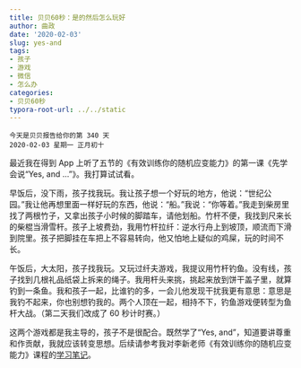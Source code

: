 ```yaml
---
title: 贝贝60秒：是的然后怎么玩好
author: 曲政
date: '2020-02-03'
slug: yes-and
tags:
- 孩子
- 游戏
- 微信
- 怎么办
categories:
- 贝贝60秒
typora-root-url: ../../static
---
```

```
今天是贝贝报告给你的第 340 天   
2020-02-03 星期一 正月初十
```

最近我在得到 App 上听了五节的《有效训练你的随机应变能力》的第一课《先学会说“Yes, and ...”》。我打算试试看。

早饭后，没下雨，孩子找我玩。我让孩子想一个好玩的地方，他说：“世纪公园。”我让他再想里面一样好玩的东西，他说：“船。”我说：“你等着。”我走到柴房里找了两根竹子，又拿出孩子小时候的脚踏车，请他划船。竹杆不便，我找到尺来长的柴棍当滑雪杆。孩子上坡费劲，我用竹杆拉纤：逆水行舟上到坡顶，顺流而下滑到院里。孩子把脚挂在车把上不容易转向，他又怕地上疑似的鸡屎，玩的时间不长。

午饭后，大太阳，孩子找我玩。又玩过纤夫游戏，我提议用竹杆钓鱼。没有线，孩子找到几根礼品纸袋上拆来的绳子。我用杆头来挑，挑起来放到饼干盖子里，就算钓到一条鱼。我和孩子一起，比谁钓的多，一会儿他发现干扰我更有意思：意思是我钓不起来，你也别想钓我的。两个人顶在一起，相持不下，钓鱼游戏便转型为鱼杆大战。（第二天我们改成了 60 秒计时赛。）

这两个游戏都是我主导的，孩子不是很配合。既然学了“Yes, and”，知道要讲尊重和作贡献，我就应该转变思想。后续请参考我对李新老师《有效训练你的随机应变能力》课程的[学习笔记](/cn/2020/02/improv-comedy)。